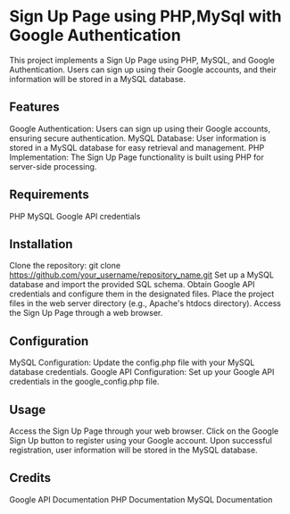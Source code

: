 # Sign Up Page using PHP,MySql with Google Authentication
This project implements a Sign Up Page using PHP, MySQL, and Google Authentication. Users can sign up using their Google accounts, and their information will be stored in a MySQL database.
## Features
Google Authentication: Users can sign up using their Google accounts, ensuring secure authentication.
MySQL Database: User information is stored in a MySQL database for easy retrieval and management.
PHP Implementation: The Sign Up Page functionality is built using PHP for server-side processing.

## Requirements
PHP 
MySQL 
Google API credentials

## Installation
Clone the repository: git clone https://github.com/your_username/repository_name.git
Set up a MySQL database and import the provided SQL schema.
Obtain Google API credentials and configure them in the designated files.
Place the project files in the web server directory (e.g., Apache's htdocs directory).
Access the Sign Up Page through a web browser.

## Configuration
MySQL Configuration: Update the config.php file with your MySQL database credentials.
Google API Configuration: Set up your Google API credentials in the google_config.php file.

## Usage
Access the Sign Up Page through your web browser.
Click on the Google Sign Up button to register using your Google account.
Upon successful registration, user information will be stored in the MySQL database.

## Credits
Google API Documentation
PHP Documentation
MySQL Documentation
